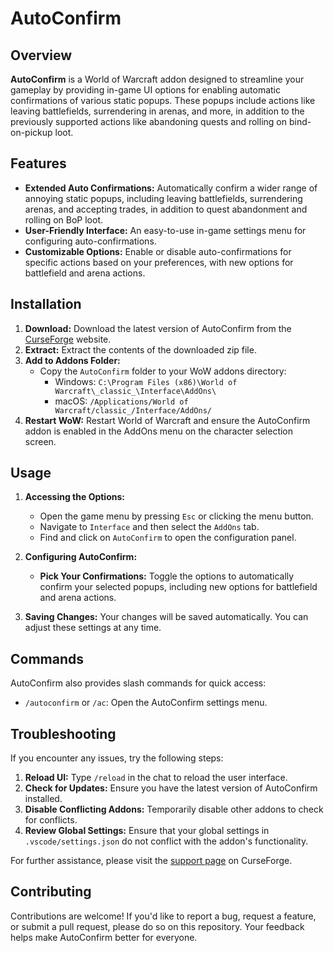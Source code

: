 # AutoConfirm

## Overview

**AutoConfirm** is a World of Warcraft addon designed to streamline your gameplay by providing in-game UI options for enabling automatic confirmations of various static popups. These popups include actions like leaving battlefields, surrendering in arenas, and more, in addition to the previously supported actions like abandoning quests and rolling on bind-on-pickup loot.

## Features

- **Extended Auto Confirmations:** Automatically confirm a wider range of annoying static popups, including leaving battlefields, surrendering arenas, and accepting trades, in addition to quest abandonment and rolling on BoP loot.
- **User-Friendly Interface:** An easy-to-use in-game settings menu for configuring auto-confirmations.
- **Customizable Options:** Enable or disable auto-confirmations for specific actions based on your preferences, with new options for battlefield and arena actions.

## Installation

1. **Download:** Download the latest version of AutoConfirm from the [CurseForge](https://www.curseforge.com) website.
2. **Extract:** Extract the contents of the downloaded zip file.
3. **Add to Addons Folder:**
    - Copy the `AutoConfirm` folder to your WoW addons directory:
      - Windows: `C:\Program Files (x86)\World of Warcraft\_classic_\Interface\AddOns\`
      - macOS: `/Applications/World of Warcraft/classic_/Interface/AddOns/`
4. **Restart WoW:** Restart World of Warcraft and ensure the AutoConfirm addon is enabled in the AddOns menu on the character selection screen.

## Usage

1. **Accessing the Options:**
   - Open the game menu by pressing `Esc` or clicking the menu button.
   - Navigate to `Interface` and then select the `AddOns` tab.
   - Find and click on `AutoConfirm` to open the configuration panel.

2. **Configuring AutoConfirm:**
   - **Pick Your Confirmations:** Toggle the options to automatically confirm your selected popups, including new options for battlefield and arena actions.

3. **Saving Changes:** Your changes will be saved automatically. You can adjust these settings at any time.

## Commands

AutoConfirm also provides slash commands for quick access:

- `/autoconfirm` or `/ac`: Open the AutoConfirm settings menu.

## Troubleshooting

If you encounter any issues, try the following steps:

1. **Reload UI:** Type `/reload` in the chat to reload the user interface.
2. **Check for Updates:** Ensure you have the latest version of AutoConfirm installed.
3. **Disable Conflicting Addons:** Temporarily disable other addons to check for conflicts.
4. **Review Global Settings:** Ensure that your global settings in `.vscode/settings.json` do not conflict with the addon's functionality.

For further assistance, please visit the [support page](https://www.curseforge.com) on CurseForge.

## Contributing

Contributions are welcome! If you'd like to report a bug, request a feature, or submit a pull request, please do so on this repository. Your feedback helps make AutoConfirm better for everyone.